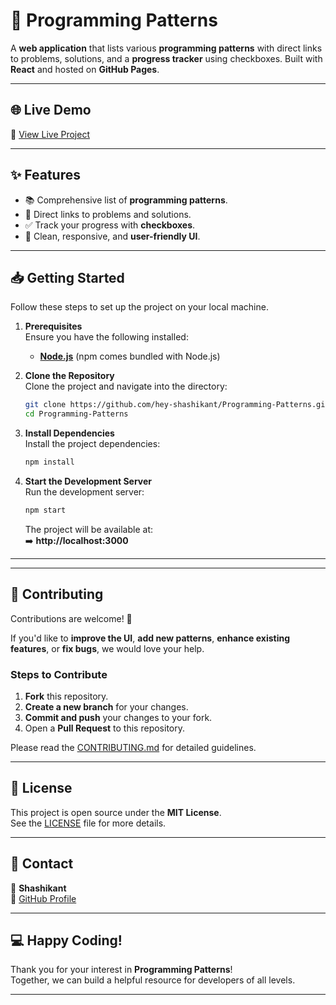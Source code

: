 # 🚀 Programming Patterns

A **web application** that lists various **programming patterns** with direct links to problems, solutions, and a **progress tracker** using checkboxes. Built with **React** and hosted on **GitHub Pages**.

---

## 🌐 Live Demo

🔗 [View Live Project](https://hey-shashikant.github.io/Programming-Patterns)

---

## ✨ Features

- 📚 Comprehensive list of **programming patterns**.
- 🔗 Direct links to problems and solutions.
- ✅ Track your progress with **checkboxes**.
- 🎨 Clean, responsive, and **user-friendly UI**.

---

## 📥 Getting Started

Follow these steps to set up the project on your local machine.

1. **Prerequisites**  
   Ensure you have the following installed:
   - [**Node.js**](https://nodejs.org/) (npm comes bundled with Node.js)

2. **Clone the Repository**  
   Clone the project and navigate into the directory:

    ```bash
    git clone https://github.com/hey-shashikant/Programming-Patterns.git
    cd Programming-Patterns
    ```

3. **Install Dependencies**  
    Install the project dependencies:

    ```bash
    npm install
    ```

4. **Start the Development Server**  
    Run the development server:

    ```bash
    npm start
    ```

    The project will be available at:  
    ➡️ **http://localhost:3000**

---


---

## 🤝 Contributing

Contributions are welcome! 🎉

If you'd like to **improve the UI**, **add new patterns**, **enhance existing features**, or **fix bugs**, we would love your help.

### Steps to Contribute

1. **Fork** this repository.
2. **Create a new branch** for your changes.
3. **Commit and push** your changes to your fork.
4. Open a **Pull Request** to this repository.

Please read the [CONTRIBUTING.md](./CONTRIBUTING.md) for detailed guidelines.

---

## 📝 License

This project is open source under the **MIT License**.  
See the [LICENSE](./LICENSE) file for more details.

---

## 📧 Contact

👤 **Shashikant**  
🔗 [GitHub Profile](https://github.com/hey-shashikant)

---

## 💻 Happy Coding!

Thank you for your interest in **Programming Patterns**!  
Together, we can build a helpful resource for developers of all levels.

---

